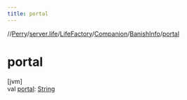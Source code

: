 ```yaml
---
title: portal
---
```

//[Perry](../../../../../index.html)/[server.life](../../../index.html)/[LifeFactory](../../index.html)/[Companion](../index.html)/[BanishInfo](index.html)/[portal](portal.html)



# portal



[jvm]\
val [portal](portal.html): [String](https://kotlinlang.org/api/latest/jvm/stdlib/kotlin/-string/index.html)





